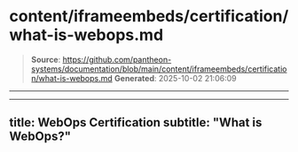 # content/iframeembeds/certification/what-is-webops.md

> **Source**: https://github.com/pantheon-systems/documentation/blob/main/content/iframeembeds/certification/what-is-webops.md
> **Generated**: 2025-10-02 21:06:09

---

---
title: WebOps Certification
subtitle: "What is WebOps?"
---

<Partial file="certification-guide/what-is-webops.md" />
